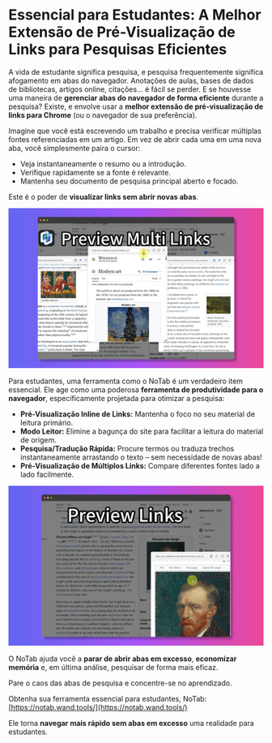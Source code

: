 # Essencial para Estudantes: A Melhor Extensão de Pré-Visualização de Links para Pesquisas Eficientes

A vida de estudante significa pesquisa, e pesquisa frequentemente significa afogamento em abas do navegador. Anotações de aulas, bases de dados de bibliotecas, artigos online, citações... é fácil se perder. E se houvesse uma maneira de **gerenciar abas do navegador de forma eficiente** durante a pesquisa? Existe, e envolve usar a **melhor extensão de pré-visualização de links para Chrome** (ou o navegador de sua preferência).

Imagine que você está escrevendo um trabalho e precisa verificar múltiplas fontes referenciadas em um artigo. Em vez de abrir cada uma em uma nova aba, você simplesmente paira o cursor:

*   Veja instantaneamente o resumo ou a introdução.
*   Verifique rapidamente se a fonte é relevante.
*   Mantenha seu documento de pesquisa principal aberto e focado.

Este é o poder de **visualizar links sem abrir novas abas**.

![Estudante pesquisando com pré-visualização de links](../images/notab1.png)

Para estudantes, uma ferramenta como o NoTab é um verdadeiro item essencial. Ele age como uma poderosa **ferramenta de produtividade para o navegador**, especificamente projetada para otimizar a pesquisa:

*   **Pré-Visualização Inline de Links:** Mantenha o foco no seu material de leitura primário.
*   **Modo Leitor:** Elimine a bagunça do site para facilitar a leitura do material de origem.
*   **Pesquisa/Tradução Rápida:** Procure termos ou traduza trechos instantaneamente arrastando o texto – sem necessidade de novas abas!
*   **Pré-Visualização de Múltiplos Links:** Compare diferentes fontes lado a lado facilmente.

![Modo leitor do NoTab para pesquisa](../images/notab2.png)

O NoTab ajuda você a **parar de abrir abas em excesso**, **economizar memória** e, em última análise, pesquisar de forma mais eficaz.

Pare o caos das abas de pesquisa e concentre-se no aprendizado.

Obtenha sua ferramenta essencial para estudantes, NoTab: [https://notab.wand.tools/](https://notab.wand.tools/)

Ele torna **navegar mais rápido sem abas em excesso** uma realidade para estudantes.
